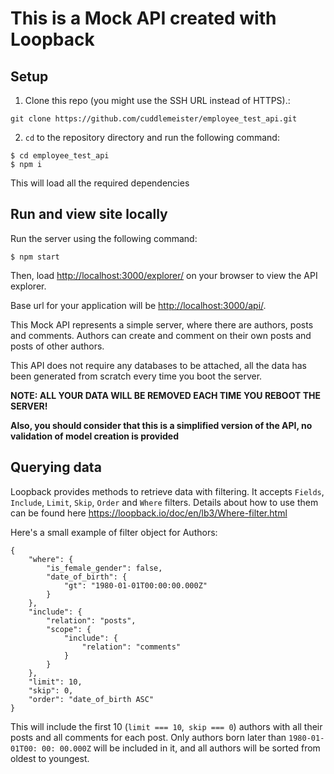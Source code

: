# This is a Mock API created with Loopback

## Setup

1.  Clone this repo (you might use the SSH URL instead of HTTPS).:

```
git clone https://github.com/cuddlemeister/employee_test_api.git
```

2.  `cd` to the repository directory and run the following command:

```
$ cd employee_test_api
$ npm i
```

This will load all the required dependencies

## Run and view site locally

Run the server using the following command:

```
$ npm start
```

Then, load [http://localhost:3000/explorer/](http://localhost:3000/explorer/) on your browser to view the API explorer.

Base url for your application will be [http://localhost:3000/api/](http://localhost:3000/api/).

This Mock API represents a simple server, where there are authors, posts and comments. Authors can create and comment on their own posts and posts of other authors. 

This API does not require any databases to be attached, all the data has been generated from scratch every time you boot the server. 

__NOTE: ALL YOUR DATA WILL BE REMOVED EACH TIME YOU REBOOT THE SERVER!__

__Also, you should consider that this is a simplified version of the API, no validation of model creation is provided__


## Querying data

Loopback provides methods to retrieve data with filtering. It accepts `Fields`, `Include`, `Limit`, `Skip`, `Order` and `Where` filters. 
Details about how to use them can be found here https://loopback.io/doc/en/lb3/Where-filter.html

Here's a small example of filter object for Authors: 

```
{
    "where": {
        "is_female_gender": false,
        "date_of_birth": {
            "gt": "1980-01-01T00:00:00.000Z"
        }
    },
    "include": {
        "relation": "posts",
        "scope": {
            "include": {
                "relation": "comments"
            }
        }
    },
    "limit": 10,
    "skip": 0,
    "order": "date_of_birth ASC"
}

```

This will include the first 10 (`limit === 10`,` skip === 0`) authors with all their posts and all comments for each post. Only authors born later than `1980-01-01T00: 00: 00.000Z` will be included in it, and all authors will be sorted from oldest to youngest.
